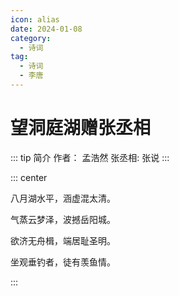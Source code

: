 ```yaml
---
icon: alias
date: 2024-01-08
category:
  - 诗词
tag:
  - 诗词
  - 李唐
---
```


# 望洞庭湖赠张丞相

<!-- more -->

::: tip 简介
作者：  孟浩然
张丞相: 张说
:::


::: center

八月湖水平，涵虚混太清。

气蒸云梦泽，波撼岳阳城。

欲济无舟楫，端居耻圣明。

坐观垂钓者，徒有羡鱼情。

:::